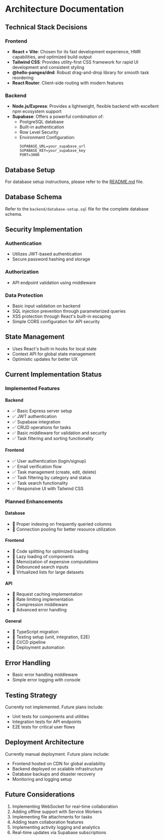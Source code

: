 # Architecture Documentation

## Technical Stack Decisions

### Frontend
- **React + Vite**: Chosen for its fast development experience, HMR capabilities, and optimized build output
- **Tailwind CSS**: Provides utility-first CSS framework for rapid UI development and consistent styling
- **@hello-pangea/dnd**: Robust drag-and-drop library for smooth task reordering
- **React Router**: Client-side routing with modern features

### Backend
- **Node.js/Express**: Provides a lightweight, flexible backend with excellent npm ecosystem support
- **Supabase**: Offers a powerful combination of:
  - PostgreSQL database
  - Built-in authentication
  - Row Level Security
  - Environment Configuration:
    ```env
    SUPABASE_URL=your_supabase_url
    SUPABASE_KEY=your_supabase_key
    PORT=3000
    ```

## Database Setup
For database setup instructions, please refer to the [README.md](./README.md#setup-instructions) file.

## Database Schema

Refer to the `backend/database-setup.sql` file for the complete database schema.

## Security Implementation

### Authentication
- Utilizes JWT-based authentication
- Secure password hashing and storage

### Authorization
- API endpoint validation using middleware

### Data Protection
- Basic input validation on backend
- SQL injection prevention through parameterized queries
- XSS protection through React's built-in escaping
- Simple CORS configuration for API security

## State Management
- Uses React's built-in hooks for local state
- Context API for global state management
- Optimistic updates for better UX

## Current Implementation Status

### Implemented Features

#### Backend
- ✅ Basic Express server setup
- ✅ JWT authentication
- ✅ Supabase integration
- ✅ CRUD operations for tasks
- ✅ Basic middleware for validation and security
- ✅ Task filtering and sorting functionality

#### Frontend
- ✅ User authentication (login/signup)
- ✅ Email verification flow
- ✅ Task management (create, edit, delete)
- ✅ Task filtering by category and status
- ✅ Task search functionality
- ✅ Responsive UI with Tailwind CSS

### Planned Enhancements

#### Database
- 🚧 Proper indexing on frequently queried columns
- 🚧 Connection pooling for better resource utilization

#### Frontend
- 🚧 Code splitting for optimized loading
- 🚧 Lazy loading of components
- 🚧 Memoization of expensive computations
- 🚧 Debounced search inputs
- 🚧 Virtualized lists for large datasets

#### API
- 🚧 Request caching implementation
- 🚧 Rate limiting implementation
- 🚧 Compression middleware
- 🚧 Advanced error handling

#### General
- 🚧 TypeScript migration
- 🚧 Testing setup (unit, integration, E2E)
- 🚧 CI/CD pipeline
- 🚧 Deployment automation

## Error Handling
- Basic error handling middleware
- Simple error logging with console

## Testing Strategy
Currently not implemented. Future plans include:
- Unit tests for components and utilities
- Integration tests for API endpoints
- E2E tests for critical user flows

## Deployment Architecture
Currently manual deployment. Future plans include:
- Frontend hosted on CDN for global availability
- Backend deployed on scalable infrastructure
- Database backups and disaster recovery
- Monitoring and logging setup

## Future Considerations
1. Implementing WebSocket for real-time collaboration
2. Adding offline support with Service Workers
3. Implementing file attachments for tasks
4. Adding team collaboration features
5. Implementing activity logging and analytics
6. Real-time updates via Supabase subscriptions